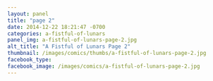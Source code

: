 ```yaml
---
layout: panel
title: "page 2"
date: 2014-12-22 18:21:47 -0700
categories: a-fistful-of-lunars
panel_img: a-fistful-of-lunars-page-2.jpg
alt_title: "A Fistful of Lunars Page 2"
thumbnail: /images/comics/thumbs/a-fistful-of-lunars-page-2.jpg
facebook_type: 
facebook_image: /images/comics/a-fistful-of-lunars-page-2.jpg
---
```

